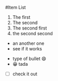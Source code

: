 #Item List
1. The first 
2. The second 
  1. The second first 
  2. the second second
- an another one 
- see if it works 
* type of bullet :smile:
* :grin: tada
- [ ] check it out 
